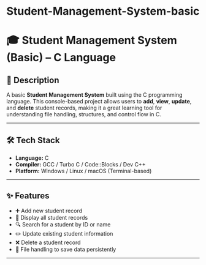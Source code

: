 # Student-Management-System-basic

# 🎓 Student Management System (Basic) – C Language

## 📌 Description  
A basic **Student Management System** built using the C programming language. This console-based project allows users to **add**, **view**, **update**, and **delete** student records, making it a great learning tool for understanding file handling, structures, and control flow in C.

---

## 🛠️ Tech Stack  
- **Language:** C  
- **Compiler:** GCC / Turbo C / Code::Blocks / Dev C++  
- **Platform:** Windows / Linux / macOS (Terminal-based)

---

## ✨ Features  
- ➕ Add new student record  
- 📄 Display all student records  
- 🔍 Search for a student by ID or name  
- ✏️ Update existing student information  
- ❌ Delete a student record  
- 💾 File handling to save data persistently

---



